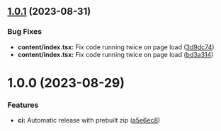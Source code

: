 ## [1.0.1](https://github.com/VampireChicken12/youtube-enhancer/compare/v1.0.0...v1.0.1) (2023-08-31)


### Bug Fixes

* **content/index.tsx:** Fix code running twice on page load ([3d9dc74](https://github.com/VampireChicken12/youtube-enhancer/commit/3d9dc74b864734f844010c3ba33ea154a593a24c))
* **content/index.tsx:** Fix code running twice on page load ([bd3a314](https://github.com/VampireChicken12/youtube-enhancer/commit/bd3a31433f4104d1e2970954cc722fc13ac5072a))

# 1.0.0 (2023-08-29)


### Features

* **ci:** Automatic release with prebuilt zip ([a5e6ec8](https://github.com/VampireChicken12/youtube-enhancer/commit/a5e6ec8dffab25f872f03c935d4e0e5ade96c636))
